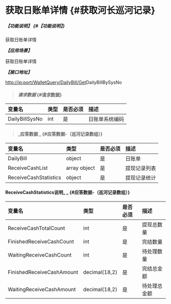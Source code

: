 # 获取日账单详情 {#获取河长巡河记录}

##### _【功能说明】_ {#【功能说明】}

获取日账单详情

_**【应用场景】**_

获取日账单详情

_**【接口地址】**_

[http://ip:port/WalletQuery/DailyBill/Get](http://ip:port/HMQuery/PatrolRiver/GetPatrolRivers)DailyBillBySysNo

> #### _请求数据_ {#请求数据}

| 变量名 | 类型 | 是否必须 | 描述 |
| :--- | :--- | :--- | :--- |
| DailyBillSysNo | int | 是 | 日账单系统编码 |

> #### _应答数据 _ {#应答数据-（巡河记录数组）}

| 变量名 | 类型 | 是否必须 | 描述 |
| :--- | :--- | :--- | :--- |
| DailyBill | object | 是 | 日账单 |
| ReceiveCashList | array object | 是 | 提现记录列表 |
| ReceiveCashStatistics | object | 是 | 提现记录统计 |

#### ReceiveCashStatistics说明_ _ {#应答数据-（巡河记录数组）}

| 变量名 | 类型 | 是否必须 | 描述 |
| :--- | :--- | :--- | :--- |
| ReceiveCashTotalCount | int | 是 | 提现总数量 |
| FinishedReceiveCashCount | int | 是 | 完结数量 |
| WaitingReceiveCashCount | int | 是 | 待处理数量 |
| FinishedReceiveCashAmount | decimal\(18,2\) | 是 | 完结总金额 |
| WaitingReceiveCashAmount | decimal\(18,2\) | 是 | 待处理总金额 |



